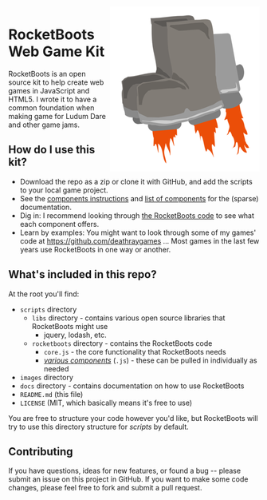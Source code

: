 <img align="right" src="images/boots1_flat_300.png">

# RocketBoots Web Game Kit

RocketBoots is an open source kit to help create web games in JavaScript and HTML5. I wrote it to have a common foundation when making game for Ludum Dare and other game jams.

## How do I use this kit?

* Download the repo as a zip or clone it with GitHub, and add the scripts to your local game project.
* See the [components instructions](docs/components.md) and [list of components](docs/component-list.md) for the (sparse) documentation.
* Dig in: I recommend looking through [the RocketBoots code](https://github.com/rocket-boots/rocket-boots/tree/master/scripts/rocketboots) to see what each component offers. 
* Learn by examples: You might want to look through some of my games' code at https://github.com/deathraygames ... Most games in the last few years use RocketBoots in one way or another.

## What's included in this repo?

At the root you'll find:

* `scripts` directory
  * `libs` directory - contains various open source libraries that RocketBoots might use
    * jquery, lodash, etc.
  * `rocketboots` directory - contains the RocketBoots code
    * `core.js` - the core functionality that RocketBoots needs
    * [*various components*](docs/component-list.md) (`.js`) - these can be pulled in individually as needed
* `images` directory
* `docs` directory - contains documentation on how to use RocketBoots
* `README.md` (this file)
* `LICENSE` (MIT, which basically means it's free to use)

You are free to structure your code however you'd like, but RocketBoots will try to use this directory structure for *scripts* by default.

## Contributing

If you have questions, ideas for new features, or found a bug -- please submit an issue on this project in GitHub. If you want to make some code changes, please feel free to fork and submit a pull request. 
